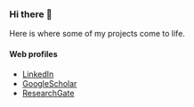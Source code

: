 ### Hi there 👋

Here is where some of my projects come to life.

#### Web profiles

- [LinkedIn](https://www.linkedin.com/in/simon-oxenford-104225158/)
- [GoogleScholar](https://scholar.google.com/citations?user=UxmcCCEAAAAJ&hl=en)
- [ResearchGate](https://www.researchgate.net/profile/Simon-Oxenford)

<!--
**simonoxen/simonoxen** is a ✨ _special_ ✨ repository because its `README.md` (this file) appears on your GitHub profile.

Here are some ideas to get you started:

- 🔭 I’m currently working on ...
- 🌱 I’m currently learning ...
- 👯 I’m looking to collaborate on ...
- 🤔 I’m looking for help with ...
- 💬 Ask me about ...
- 📫 How to reach me: ...
- 😄 Pronouns: ...
- ⚡ Fun fact: ...
-->
